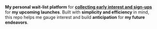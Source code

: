 **My personal wait-list platform** for [**collecting early interest and sign-ups**](https://wodiwaitlist.netlify.app/) for **my upcoming launches**. Built with **simplicity and efficiency** in mind, this repo helps me gauge interest and build **anticipation** for **my future endeavors**.
